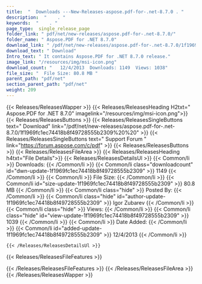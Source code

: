 ```yaml
---
title:  "  Downloads ---New-Releases-aspose.pdf-for-.net-8.7.0 . " 
description:  "    . " 
keywords:  "    . " 
page_type:  single_release_page
folder_link: " pdf/net/new-releases/aspose.pdf-for-.net-8.7.0/"
folder_name: " Aspose.PDF for .NET 8.7.0"
download_link: " /pdf/net/new-releases/aspose.pdf-for-.net-8.7.0/1f1969fc1ec74418b8f49728555b2309"
download_text: " Download"
Intro_text: " It contains Aspose.PDF for .NET 8.7.0 release."
image_link: "/resources/img/msi-icon.png"
download_count: "   12/4/2013  Downloads: 1149  Views: 1038"
file_size: "  File Size: 80.8 MB "
parent_path: "pdf/net"
section_parent_path: "pdf/net"
weight: 209 
---
```


{{< Releases/ReleasesWapper >}}
  {{< Releases/ReleasesHeading H2txt=" Aspose.PDF for .NET 8.7.0" imagelink="/resources/img/msi-icon.png">}}
  {{< Releases/ReleasesButtons >}}
    {{< Releases/ReleasesSingleButtons text=" Download" link="/pdf/net/new-releases/aspose.pdf-for-.net-8.7.0/1f1969fc1ec74418b8f49728555b2309%20%20" >}}
    {{< Releases/ReleasesSingleButtons text=" Support Forum " link="https://forum.aspose.com/c/pdf" >}}
  {{< Releases/ReleasesButtons >}}
  {{< Releases/ReleasesFileArea >}}
    {{< Releases/ReleasesHeading h4txt="File Details">}}
    {{< Releases/ReleasesDetailsUl >}}
            {{< Common/li  >}} Downloads: {{< /Common/li >}} 
      {{< Common/li class="downloadcount" id="dwn-update-1f1969fc1ec74418b8f49728555b2309" >}} 1149 {{< /Common/li >}} 
      {{< Common/li  >}} File Size: {{< /Common/li >}} 
      {{< Common/li id="size-update-1f1969fc1ec74418b8f49728555b2309" >}} 80.8 MB {{< /Common/li >}} 
      {{< Common/li  class="hide" >}} Posted By: {{< /Common/li >}} 
      {{< Common/li class="hide" id="author-update-1f1969fc1ec74418b8f49728555b2309" >}} Igor Zubarev {{< /Common/li >}} 
      {{< Common/li class="hide"  >}} Views: {{< /Common/li >}} 
      {{< Common/li class="hide" id="view-update-1f1969fc1ec74418b8f49728555b2309" >}} 1039 {{< /Common/li >}} 
      {{< Common/li  >}} Date Added: {{< /Common/li >}} 
      {{< Common/li id="added-update-1f1969fc1ec74418b8f49728555b2309" >}} 12/4/2013 {{< /Common/li >}} 

    {{< /Releases/ReleasesDetailsUl >}}

  {{< Releases/ReleasesFileFeatures >}}
      
  {{< /Releases/ReleasesFileFeatures >}}
 {{< /Releases/ReleasesFileArea >}}
{{< /Releases/ReleasesWapper >}}


